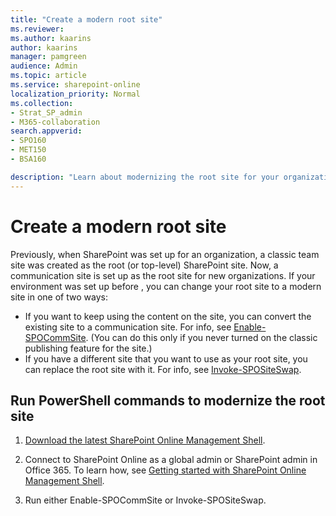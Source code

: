 ```yaml
---
title: "Create a modern root site"
ms.reviewer: 
ms.author: kaarins
author: kaarins
manager: pamgreen
audience: Admin
ms.topic: article
ms.service: sharepoint-online
localization_priority: Normal
ms.collection:  
- Strat_SP_admin
- M365-collaboration
search.appverid:
- SPO160
- MET150
- BSA160

description: "Learn about modernizing the root site for your organization."
---
```


# Create a modern root site
  
Previously, when SharePoint was set up for an organization, a classic team site was created as the root (or top-level) SharePoint site. Now, a communication site is set up as the root site for new organizations. If your environment was set up before <date>, you can change your root site to a modern site in one of two ways:

- If you want to keep using the content on the site, you can convert the existing site to a communication site. For info, see [Enable-SPOCommSite](/powershell/module/sharepoint-online/Enable-SPOCommSite). (You can do this only if you never turned on the classic publishing feature for the site.)
- If you have a different site that you want to use as your root site, you can replace the root site with it. For info, see [Invoke-SPOSiteSwap](/powershell/module/sharepoint-online/invoke-spositeswap).
  
## Run PowerShell commands to modernize the root site

1. [Download the latest SharePoint Online Management Shell](https://go.microsoft.com/fwlink/p/?LinkId=255251).
    
2. Connect to SharePoint Online as a global admin or SharePoint admin in Office 365. To learn how, see [Getting started with SharePoint Online Management Shell](/powershell/sharepoint/sharepoint-online/connect-sharepoint-online).
    
3. Run either Enable-SPOCommSite or Invoke-SPOSiteSwap.